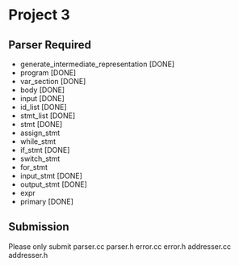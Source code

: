# Project 3

## Parser Required

- generate_intermediate_representation [DONE]
- program [DONE]
- var_section [DONE]
- body [DONE]
- input [DONE]
- id_list [DONE]
- stmt_list [DONE]
- stmt [DONE]
- assign_stmt
- while_stmt
- if_stmt [DONE]
- switch_stmt
- for_stmt
- input_stmt [DONE]
- output_stmt [DONE]
- expr
- primary [DONE]

## Submission

Please only submit parser.cc parser.h error.cc error.h addresser.cc addresser.h
